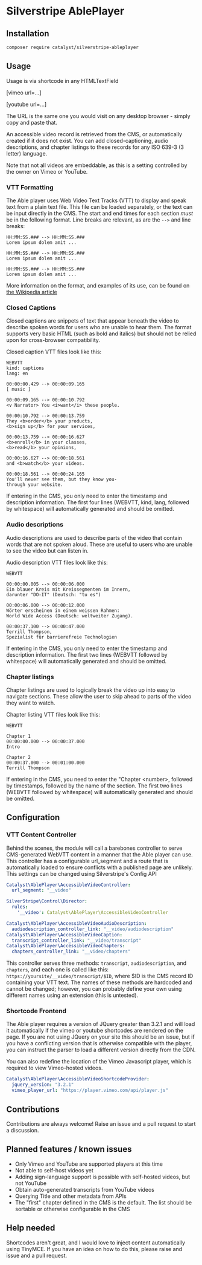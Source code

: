 # Silverstripe AblePlayer

## Installation

```bash
composer require catalyst/silverstripe-ableplayer
```

## Usage

Usage is via shortcode in any HTMLTextField

[vimeo url=...]

[youtube url=...]

The URL is the same one you would visit on any desktop browser - simply copy and paste that. 

An accessible video record is retrieved from the CMS, or automatically created if it does not exist. You can add closed-captioning, audio descriptions, and chapter listings to these records for any ISO 639-3 (3 letter) language.

Note that not all videos are embeddable, as this is a setting controlled by the owner on Vimeo or YouTube. 

### VTT Formatting

The Able player uses Web Video Text Tracks (VTT) to display and speak text from a plain text file. This file can be loaded separately, or the text can be input directly in the CMS. The start and end times for each section *must* be in the following format. Line breaks are relevant, as are the `-->` and line breaks:
```
HH:MM:SS.### --> HH:MM:SS.###
Lorem ipsum dolem amit ...

HH:MM:SS.### --> HH:MM:SS.###
Lorem ipsum dolem amit ...

HH:MM:SS.### --> HH:MM:SS.###
Lorem ipsum dolem amit ...

```

More information on the format, and examples of its use, can be found on [the Wikipedia article](https://en.wikipedia.org/wiki/WebVTT#Example_of_WebVTT_format)

### Closed Captions
Closed captions are snippets of text that appear beneath the video to describe spoken words for users who are unable to hear them. The format supports very basic HTML (such as bold and italics) but should not be relied upon for cross-browser compatibility.

Closed caption VTT files look like this:
```
WEBVTT
kind: captions
lang: en

00:00:00.429 --> 00:00:09.165
[ music ]

00:00:09.165 --> 00:00:10.792
<v Narrator> You <i>want</i> these people.

00:00:10.792 --> 00:00:13.759
They <b>order</b> your products,
<b>sign up</b> for your services,

00:00:13.759 --> 00:00:16.627
<b>enroll</b> in your classes,
<b>read</b> your opinions,

00:00:16.627 --> 00:00:18.561
and <b>watch</b> your videos.

00:00:18.561 --> 00:00:24.165
You'll never see them, but they know you-
through your website.
```

If entering in the CMS, you only need to enter the timestamp and description information. The first four lines (WEBVTT, kind, lang, followed by whitespace) will automatically generated and should be omitted.

### Audio descriptions
Audio descriptions are used to describe parts of the video that contain words that are not spoken aloud. These are useful to users who are unable to see the video but can listen in.

Audio description VTT files look like this:
```
WEBVTT

00:00:00.005 --> 00:00:06.000
Ein blauer Kreis mit Kreissegmenten im Innern,
darunter "DO-IT" (Deutsch: "tu es")

00:00:06.000 --> 00:00:12.000
Wörter erscheinen in einem weissen Rahmen:
World Wide Access (Deutsch: weltweiter Zugang).

00:00:37.100 --> 00:00:47.000
Terrill Thompson,
Spezialist für barrierefreie Technologien
```

If entering in the CMS, you only need to enter the timestamp and description information. The first two lines (WEBVTT followed by whitespace) will automatically generated and should be omitted.

### Chapter listings
Chapter listings are used to logically break the video up into easy to navigate sections. These allow the user to skip ahead to parts of the video they want to watch.

Chapter listing VTT files look like this:
```
WEBVTT

Chapter 1
00:00:00.000 --> 00:00:37.000
Intro

Chapter 2
00:00:37.000 --> 00:01:00.000
Terrill Thompson
```

If entering in the CMS, you need to enter the "Chapter \<number\>, followed by timestamps, followed by the name of the section.  The first two lines (WEBVTT followed by whitespace) will automatically generated and should be omitted.

## Configuration

### VTT Content Controller
Behind the scenes, the module will call a barebones controller to serve CMS-generated WebVTT content in a manner that the Able player can use. This controller has a configurable url_segment and a route that is automatically loaded to ensure conflicts with a published page are unlikely. This settings can be changed using Silverstripe's Config API

```yml
Catalyst\AblePlayer\AccessibleVideoController:
  url_segment: "__video"

SilverStripe\Control\Director:
  rules:
    '__video': Catalyst\AblePlayer\AccessibleVideoController

Catalyst\AblePlayer\AccessibleVideoAudioDescription:
  audiodescription_controller_link: "__video/audiodescription"
Catalyst\AblePlayer\AccessibleVideoCaption:
  transcript_controller_link: "__video/transcript"
Catalyst\AblePlayer\AccessibleVideoChapters:
  chapters_controller_link: "__video/chapters"
```

This controller serves three methods: `transcript`, `audiodescription`, and `chapters`, and each one is called like this: `https://yoursite/__video/transcript/$ID`, where $ID is the CMS record ID containing your VTT text. The names of these methods are hardcoded and cannot be changed; however, you can probably define your own using different names using an extension (this is untested).

### Shortcode Frontend
The Able player requires a version of JQuery greater than 3.2.1 and will load it automatically if the vimeo or youtube shortcodes are rendered on the page. If you are not using JQuery on your site this should be an issue, but if you have a conflicting version that is otherwise compatible with the player, you can instruct the parser to load a different version directly from the CDN.

You can also redefine the location of the Vimeo Javascript player, which is required to view Vimeo-hosted videos. 

```yml
Catalyst\AblePlayer\AccessibleVideoShortcodeProvider:
  jquery_version: "3.2.1"
  vimeo_player_url: "https://player.vimeo.com/api/player.js"
```

## Contributions

Contributions are always welcome! Raise an issue and a pull request to start a discussion.

## Planned features / known issues
* Only Vimeo and YouTube are supported players at this time
* Not able to self-host videos yet
* Adding sign-language support is possible with self-hosted videos, but not YouTube
* Obtain auto-generated transcripts from YouTube videos
* Querying Title and other metadata from APIs
* The "first" chapter defined in the CMS is the default. The list should be sortable or otherwise configurable in the CMS

## Help needed

Shortcodes aren't great, and I would love to inject content automatically using TinyMCE. If you have an idea on how to do this, please raise and issue and a pull request. 
